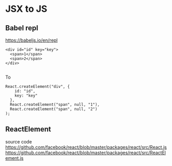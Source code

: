 # JSX to JS

## Babel repl
https://babeljs.io/en/repl

```
<div id="id" key="key">
  <span>1</span>
  <span>2</span>
</div>
  
```
To
```
React.createElement("div", {
    id: "id",
    key: "key"
  },
  React.createElement("span", null, "1"), 
  React.createElement("span", null, "2")
);
```

## ReactElement
source code
https://github.com/facebook/react/blob/master/packages/react/src/React.js
https://github.com/facebook/react/blob/master/packages/react/src/ReactElement.js

